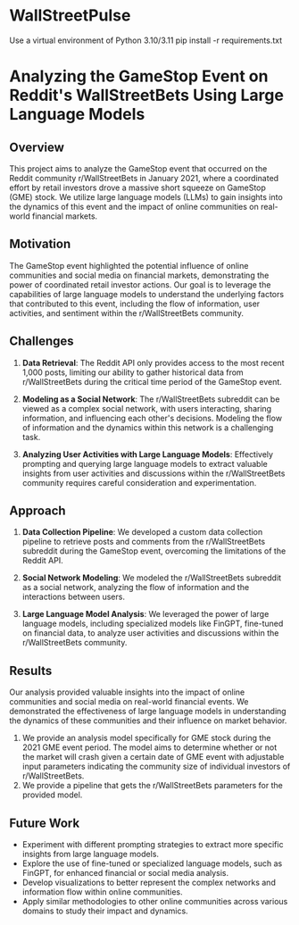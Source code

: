 # WallStreetPulse
Use a virtual environment of Python 3.10/3.11 
pip install -r requirements.txt

# Analyzing the GameStop Event on Reddit's WallStreetBets Using Large Language Models

## Overview

This project aims to analyze the GameStop event that occurred on the Reddit community r/WallStreetBets in January 2021, where a coordinated effort by retail investors drove a massive short squeeze on GameStop (GME) stock. We utilize large language models (LLMs) to gain insights into the dynamics of this event and the impact of online communities on real-world financial markets.

## Motivation

The GameStop event highlighted the potential influence of online communities and social media on financial markets, demonstrating the power of coordinated retail investor actions. Our goal is to leverage the capabilities of large language models to understand the underlying factors that contributed to this event, including the flow of information, user activities, and sentiment within the r/WallStreetBets community.

## Challenges

1. **Data Retrieval**: The Reddit API only provides access to the most recent 1,000 posts, limiting our ability to gather historical data from r/WallStreetBets during the critical time period of the GameStop event.

2. **Modeling as a Social Network**: The r/WallStreetBets subreddit can be viewed as a complex social network, with users interacting, sharing information, and influencing each other's decisions. Modeling the flow of information and the dynamics within this network is a challenging task.

3. **Analyzing User Activities with Large Language Models**: Effectively prompting and querying large language models to extract valuable insights from user activities and discussions within the r/WallStreetBets community requires careful consideration and experimentation.

## Approach

1. **Data Collection Pipeline**: We developed a custom data collection pipeline to retrieve posts and comments from the r/WallStreetBets subreddit during the GameStop event, overcoming the limitations of the Reddit API.

2. **Social Network Modeling**: We modeled the r/WallStreetBets subreddit as a social network, analyzing the flow of information and the interactions between users.

3. **Large Language Model Analysis**: We leveraged the power of large language models, including specialized models like FinGPT, fine-tuned on financial data, to analyze user activities and discussions within the r/WallStreetBets community.

## Results

Our analysis provided valuable insights into the impact of online communities and social media on real-world financial events. We demonstrated the effectiveness of large language models in understanding the dynamics of these communities and their influence on market behavior.

1. We provide an analysis model specifically for GME stock during the 2021 GME event period. The model aims to determine whether or not the market will crash given a certain date of GME event with adjustable input parameters indicating the community size of individual investors of r/WallStreetBets.
2. We provide a pipeline that gets the r/WallStreetBets parameters for the provided model. 

## Future Work

- Experiment with different prompting strategies to extract more specific insights from large language models.
- Explore the use of fine-tuned or specialized language models, such as FinGPT, for enhanced financial or social media analysis.
- Develop visualizations to better represent the complex networks and information flow within online communities.
- Apply similar methodologies to other online communities across various domains to study their impact and dynamics.


